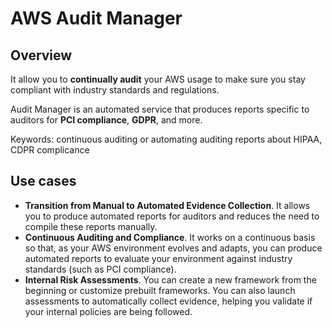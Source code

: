 # AWS Audit Manager

## Overview

It allow you to **continually audit** your AWS usage to make sure you stay compliant with industry standards and regulations.

Audit Manager is an automated service that produces reports specific to auditors for **PCI compliance**, **GDPR**, and more.

Keywords: continuous auditing or automating auditing reports about  HIPAA, CDPR complicance


## Use cases

- **Transition from Manual to Automated Evidence Collection**. It allows you to produce automated reports for auditors and reduces the need to compile these reports manually.
- **Continuous Auditing and Compliance**. It works on a continuous basis so that, as your AWS environment evolves and adapts, you can produce automated reports to evaluate your environment against industry standards (such as PCI compliance).
- **Internal Risk Assessments**. You can create a new framework from the beginning or customize prebuilt frameworks. You can also launch assessments to automatically collect evidence, helping you validate if your internal policies are being followed.